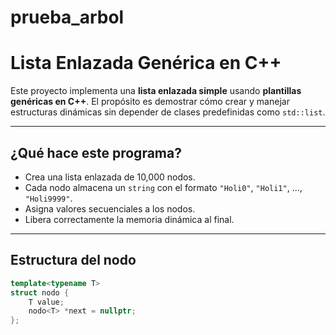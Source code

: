 # prueba_arbol

# Lista Enlazada Genérica en C++

Este proyecto implementa una **lista enlazada simple** usando **plantillas genéricas en C++**. El propósito es demostrar cómo crear y manejar estructuras dinámicas sin depender de clases predefinidas como `std::list`.

---

## ¿Qué hace este programa?

- Crea una lista enlazada de 10,000 nodos.
- Cada nodo almacena un `string` con el formato `"Holi0"`, `"Holi1"`, ..., `"Holi9999"`.
- Asigna valores secuenciales a los nodos.
- Libera correctamente la memoria dinámica al final.

---

## Estructura del nodo

```cpp
template<typename T>
struct nodo {
    T value;
    nodo<T> *next = nullptr;
};
